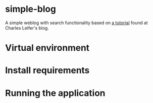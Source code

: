 # simple-blog
A simple weblog with search functionality based on [a tutorial](http://charlesleifer.com/blog/how-to-make-a-flask-blog-in-one-hour-or-less/) found at Charles Leifer's blog.

# Virtual environment

# Install requirements

# Running the application
